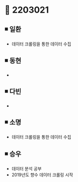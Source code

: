 # 📌 2203021

## ◾ 일환

- 데이터 크롤링을 통한 데이터 수집



## ◾ 동현

- 



## ◾ 다빈

- 




## ◾ 소명

- 데이터 크롤링을 통한 데이터 수집



## ◾ 승우

- 데이터 분석 공부
- 2019년도 향수 데이터 크롤링 시작
